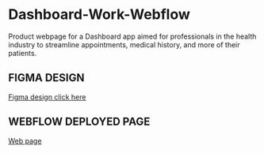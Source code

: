 # Dashboard-Work-Webflow

Product webpage for a Dashboard app aimed for professionals in the health industry to streamline appointments, medical history, and more of their patients.


## FIGMA DESIGN


[Figma design click here](https://www.figma.com/design/ynLXp5HCZEjkZVphgEF77a/DASHBOARD-APP-PROJECT?node-id=0-1&t=6AduJWGH8e04Fc4Y-1)


## WEBFLOW DEPLOYED PAGE


[Web page](https://dashboard-patients-management.webflow.io/)
